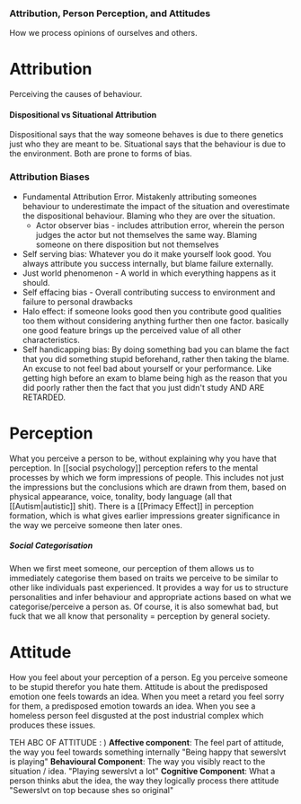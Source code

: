 ### Attribution, Person Perception, and Attitudes
How we process opinions of ourselves and others. 

# Attribution
Perceiving the causes of behaviour.
#### Dispositional vs Situational Attribution
Dispositional says that the way someone behaves is due to there genetics just who they are meant to be. Situational says that the behaviour is due to the environment. Both are prone to forms of bias.

### Attribution Biases
* Fundamental Attribution Error. Mistakenly attributing someones behaviour to underestimate the impact of the situation and overestimate the dispositional behaviour. Blaming who they are over the situation.
	* Actor observer bias - includes attribution error, wherein the person judges the actor but not themselves the same way. Blaming someone on there disposition but not themselves
* Self serving bias: Whatever you do it make yourself look good. You always attribute you success internally, but blame failure externally.
* Just world phenomenon - A world in which everything happens as it should.
* Self effacing bias - Overall contributing success to environment and failure to personal drawbacks
* Halo effect: if someone looks good then you contribute good qualities too them without considering anything further then one factor. basically one good feature brings up the perceived value of all other characteristics.
* Self handicapping bias: By doing something bad you can blame the fact that you did something stupid beforehand, rather then taking the blame. An excuse to not feel bad about yourself or your performance. Like getting high before an exam to blame being high as the reason that you did poorly rather then the fact that you just didn't study AND ARE RETARDED.

# Perception
What you perceive a person to be, without explaining why you have that perception. In [[social psychology]] perception refers to the mental processes by which we form impressions of people. This includes not just the impressions but the conclusions which are drawn from them, based on physical appearance, voice, tonality, body language (all that [[Autism|autistic]] shit). There is a [[Primacy Effect]] in perception formation, which is what gives earlier impressions greater significance in the way we perceive someone then later ones. 

##### Social Categorisation
When we first meet someone, our perception of them allows us to immediately categorise them based on traits we perceive to be similar to other like individuals past experienced. It provides a way for us to structure personalities and infer behaviour and appropriate actions based on what we categorise/perceive a person as. Of course, it is also somewhat bad, but fuck that we all know that personality = perception by general society.

# Attitude
How you feel about your perception of a person. Eg you perceive someone to be stupid therefor you hate them. Attitude is about the predisposed emotion one feels towards an idea. When you meet a retard you feel sorry for them, a predisposed emotion towards an idea. When you see a homeless person feel disgusted at the post industrial complex which produces these issues.

TEH ABC OF ATTITUDE : )
**Affective component**: The feel part of attitude, the way you feel towards something internally "Being happy that sewerslvt is playing"
**Behavioural Component**: The way you visibly react to the situation / idea.  "Playing sewerslvt a lot"
**Cognitive Component**: What a person thinks abut the idea, the way they logically process there attitude "Sewerslvt on top because shes so original"